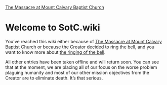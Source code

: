[The Massacre at Mount Calvary Baptist Church](https://github.com/Mission23/MCBCMassacre/wiki/Massacre-at-Mount-Calvary-Baptist-Church)

# Welcome to SotC.wiki

You’ve reached this wiki either because of [The Massacre at Mount Calvary Baptist Church](https://github.com/Mission23/MCBCMassacre/wiki/Massacre-at-Mount-Calvary-Baptist-Church) or because the Creator decided to ring the bell, and you want to know more about [the ringing of the bell](https://github.com/Mission23/Mission23/wiki/The-Ringing-Of-The-Bell). 

All other entries have been taken offline and will return soon. You can see that at the moment, we are placing all of our focus on the worse problem plaguing humanity and most of our other mission objectives from the Creator are to eliminate death. It’s that serious. 